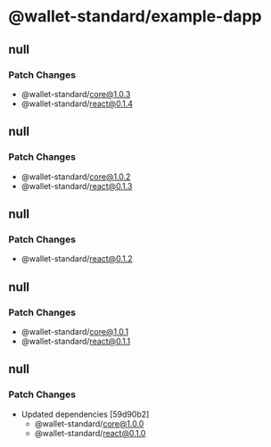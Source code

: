 # @wallet-standard/example-dapp

## null

### Patch Changes

-   @wallet-standard/core@1.0.3
-   @wallet-standard/react@0.1.4

## null

### Patch Changes

-   @wallet-standard/core@1.0.2
-   @wallet-standard/react@0.1.3

## null

### Patch Changes

-   @wallet-standard/react@0.1.2

## null

### Patch Changes

-   @wallet-standard/core@1.0.1
-   @wallet-standard/react@0.1.1

## null

### Patch Changes

-   Updated dependencies [59d90b2]
    -   @wallet-standard/core@1.0.0
    -   @wallet-standard/react@0.1.0
